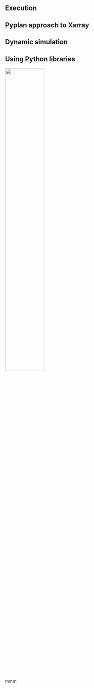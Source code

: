 
## Execution
## Pyplan approach to Xarray
## Dynamic simulation
## Using Python libraries


<img src="image.jpg" width="50%" height="50%" />
<i class="icon-file"></i>
<i class="fa fa-folder-open"></i>

mmm
<!--stackedit_data:
eyJoaXN0b3J5IjpbNjMwMjQxODQ0LC0xNDA2ODg1NDIyLC00MD
kyNjM2MjEsLTE0NDYzNzE4OTddfQ==
-->